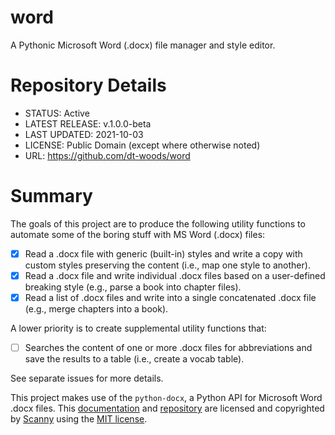 # word
A Pythonic Microsoft Word (.docx) file manager and style editor.

# Repository Details

* STATUS: Active
* LATEST RELEASE: v.1.0.0-beta
* LAST UPDATED: 2021-10-03
* LICENSE: Public Domain (except where otherwise noted)
* URL: https://github.com/dt-woods/word

# Summary
The goals of this project are to produce the following utility functions to automate some of the boring stuff with MS Word (.docx) files:

- [x] Read a .docx file with generic (built-in) styles and write a copy with custom styles preserving the content (i.e., map one style to another).
- [x] Read a .docx file and write individual .docx files based on a user-defined breaking style (e.g., parse a book into chapter files).
- [x] Read a list of .docx files and write into a single concatenated .docx file (e.g., merge chapters into a book).

A lower priority is to create supplemental utility functions that:

- [ ] Searches the content of one or more .docx files for abbreviations and save the results to a table (i.e., create a vocab table).

See separate issues for more details.

This project makes use of the `python-docx`, a Python API for Microsoft Word .docx files.
This [documentation][pydocx-doc] and [repository][pydocx-rep] are licensed and copyrighted by [Scanny][scanny] using the [MIT license][pydocx-lic].

[pydocx-doc]: https://python-docx.readthedocs.io/en/latest/#
[pydocx-lic]: https://github.com/python-openxml/python-docx/blob/master/LICENSE
[pydocx-rep]: https://github.com/python-openxml/python-docx
[scanny]: https://github.com/scanny
